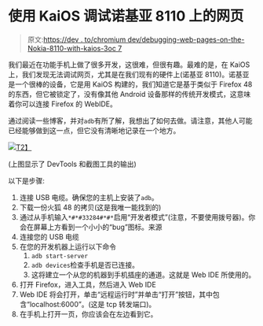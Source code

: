 # 使用 KaiOS 调试诺基亚 8110 上的网页

> 原文:[https://dev . to/chromium dev/debugging-web-pages-on-the-Nokia-8110-with-kaios-3oc 7](https://dev.to/chromiumdev/debugging-web-pages-on-the-nokia-8110-with-kaios-3oc7)

我们最近在功能手机上做了很多开发，这很难，但很有趣。最难的是，在 KaiOS 上，我们发现无法调试网页，尤其是在我们现有的硬件上(诺基亚 8110)。诺基亚是一个很棒的设备，它是用 KaiOS 构建的，我们知道它是基于类似于 Firefox 48 的东西，但它被锁定了，没有像其他 Android 设备那样的传统开发模式，这意味着你可以连接 Firefox 的 WebIDE。

通过阅读一些博客，并对`adb`有所了解，我想出了如何去做。请注意，其他人可能已经能够做到这一点，但它没有清晰地记录在一个地方。

[![](../Images/d5367f5e94298199b8e2d40837018892.png)T2】](https://res.cloudinary.com/practicaldev/image/fetch/s--CXeDtJCW--/c_limit%2Cf_auto%2Cfl_progressive%2Cq_auto%2Cw_880/https://paul.kinlan.me/images/2019-03-21-debugging-web-pages-on-the-nokia-8110-with-kaios.jpeg)

(上图显示了 DevTools 和截图工具的输出)

以下是步骤:

1.  连接 USB 电缆。确保您的主机上安装了`adb`。
2.  下载一份火狐 48 的拷贝(这是我唯一能找到的)
3.  通过从手机输入`*#*#33284#*#*`启用“开发者模式”(注意，不要使用拨号器)。你会在屏幕上方看到一个小小的“bug”图标。来源
4.  连接您的 USB 电缆
5.  在您的开发机器上运行以下命令
    1.  `adb start-server`
    2.  `adb devices`检查手机是否已连接。
    3.  这将建立一个从您的机器到手机插座的通道。这就是 Web IDE 所使用的。
6.  打开 Firefox，进入工具，然后进入 Web IDE
7.  Web IDE 将会打开，单击“远程运行时”并单击“打开”按钮，其中包含“localhost:6000”。(这是 tcp 转发端口)。
8.  在手机上打开一页，你应该会在左边看到它。